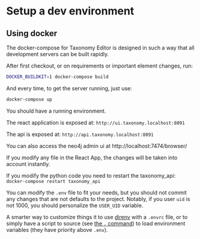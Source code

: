 # Setup a dev environment

## Using docker

The docker-compose for Taxonomy Editor is designed in such a way that all development servers can be built rapidly.

After first checkout, or on requirements or important element changes, run:

```bash
DOCKER_BUILDKIT=1 docker-compose build
```

And every time, to get the server running, just use:

```bash
docker-compose up
```

You should have a running environment.

The react application is exposed at: `http://ui.taxonomy.localhost:8091`

The api is exposed at: `http://api.taxonomy.localhost:8091`

You can also access the neo4j admin ui at http://localhost:7474/browser/

If you modify any file in the React App, the changes will be taken into account instantly.

If you modify the python code you need to restart the taxonomy_api: `docker-compose restart taxonomy_api`

You can modify the `.env` file to fit your needs, but you should not commit any changes that are not defaults to the project.
Notably, if you user `uid` is not 1000, you should personalize the `USER_UID` variable.

A smarter way to customize things it to use [direnv](https://direnv.net/) with a `.envrc` file, or to simply have a script to source (see [the `.` command](https://www.gnu.org/software/bash/manual/html_node/Bourne-Shell-Builtins.html#Bourne-Shell-Builtins)) to load environment variables (they have priority above `.env`).
